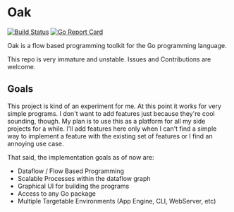 # Oak

[![Build Status](https://travis-ci.org/Logiraptor/oak.svg?branch=master)](https://travis-ci.org/Logiraptor/oak)
[![Go Report Card](https://goreportcard.com/badge/github.com/Logiraptor/oak)](https://goreportcard.com/report/github.com/Logiraptor/oak)

Oak is a flow based programming toolkit for the Go programming language.

This repo is very immature and unstable. Issues and Contributions are welcome.

## Goals

This project is kind of an experiment for me. At this point it works for very simple programs.
I don't want to add features just because they're cool sounding, though.
My plan is to use this as a platform for all my side projects for a while.
I'll add features here only when I can't find a simple way to implement a
feature with the existing set of features or I find an annoying use case.

That said, the implementation goals as of now are:

- Dataflow / Flow Based Programming
- Scalable Processes within the dataflow graph
- Graphical UI for building the programs
- Access to any Go package
- Multiple Targetable Environments (App Engine, CLI, WebServer, etc)

